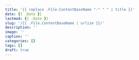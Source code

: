 ```yaml
---
title: '{{ replace .File.ContentBaseName "-" " " | title }}'
date: {{ .Date }}
lastmod: {{ .Date }}
slug: '/{{ .File.ContentBaseName | urlize }}/'
description: ''
image: ''
caption: ''
categories: []
tags: []
draft: true
---
```

